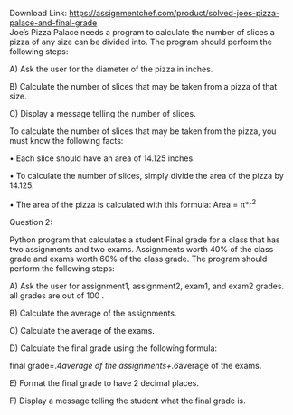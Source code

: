 Download Link: https://assignmentchef.com/product/solved-joes-pizza-palace-and-final-grade
<br>
Joe’s Pizza Palace needs a program to calculate the number of slices a pizza of any size can be divided into. The program should perform the following steps:

A) Ask the user for the diameter of the pizza in inches.

B) Calculate the number of slices that may be taken from a pizza of that size.

C) Display a message telling the number of slices.

To calculate the number of slices that may be taken from the pizza, you must know the following facts:

• Each slice should have an area of 14.125 inches.

• To calculate the number of slices, simply divide the area of the pizza by 14.125.

• The area of the pizza is calculated with this formula: Area = π*r<sup>2</sup>

Question 2:

Python program that calculates a student Final grade for a class that has two assignments and two exams. Assignments worth 40% of the class grade and exams worth 60% of the class grade. The program should perform the following steps:

A) Ask the user for assignment1, assignment2, exam1, and exam2 grades. all grades are out of 100 .

B) Calculate the average of the assignments.

C) Calculate the average of the exams.

D) Calculate the final grade using the following formula:

final grade=.4*average of the assignments+.6*average of the exams.

E) Format the final grade to have 2 decimal places.

F) Display a message telling the student what the final grade is.